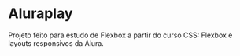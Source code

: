 # Aluraplay
Projeto feito para estudo de Flexbox a partir do curso CSS: Flexbox e layouts responsivos da Alura.
